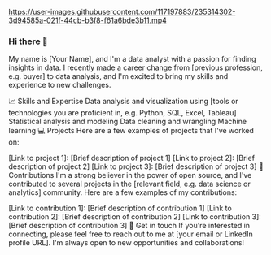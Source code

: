 


https://user-images.githubusercontent.com/117197883/235314302-3d94585a-021f-44cb-b3f8-f61a6bde3b11.mp4





### Hi there 👋



 My name is [Your Name], and I'm a data analyst with a passion for finding insights in data. I recently made a career change from [previous profession, e.g. buyer] to data analysis, and I'm excited to bring my skills and experience to new challenges.

📈 Skills and Expertise Data analysis and visualization using [tools or technologies you are proficient in, e.g. Python, SQL, Excel, Tableau] Statistical analysis and modeling Data cleaning and wrangling Machine learning 💻 Projects Here are a few examples of projects that I've worked on:

[Link to project 1]: [Brief description of project 1] [Link to project 2]: [Brief description of project 2] [Link to project 3]: [Brief description of project 3] 🔭 Contributions I'm a strong believer in the power of open source, and I've contributed to several projects in the [relevant field, e.g. data science or analytics] community. Here are a few examples of my contributions:

[Link to contribution 1]: [Brief description of contribution 1] [Link to contribution 2]: [Brief description of contribution 2] [Link to contribution 3]: [Brief description of contribution 3] 📧 Get in touch If you're interested in connecting, please feel free to reach out to me at [your email or LinkedIn profile URL]. I'm always open to new opportunities and collaborations!

<!--
**Johanna933/Johanna933** is a ✨ _special_ ✨ repository because its `README.md` (this file) appears on your GitHub profile.

Here are some ideas to get you started:

- 🔭 I’m currently working on ...
- 🌱 I’m currently learning ...
- 👯 I’m looking to collaborate on ...
- 🤔 I’m looking for help with ...
- 💬 Ask me about ...
- 📫 How to reach me: ...
- 😄 Pronouns: ...
- ⚡ Fun fact: ...
-->
